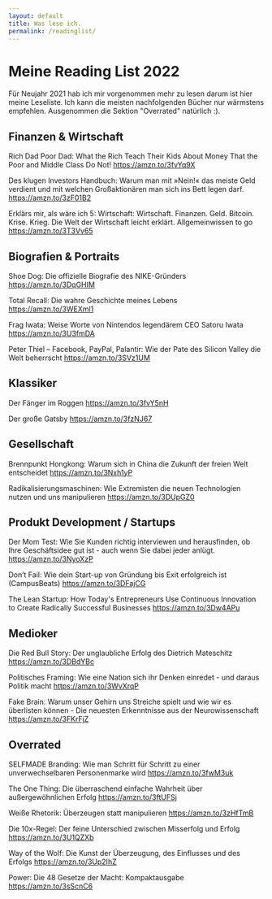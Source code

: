 ```yaml
---
layout: default
title: Was lese ich.
permalink: /readinglist/
---
```


# Meine Reading List 2022

Für Neujahr 2021 hab ich mir vorgenommen mehr zu lesen darum ist hier meine Leseliste. Ich kann die meisten nachfolgenden Bücher nur wärmstens empfehlen. Ausgenommen die Sektion "Overrated" natürlich :).

## Finanzen & Wirtschaft

Rich Dad Poor Dad: What the Rich Teach Their Kids About Money That the Poor and Middle Class Do Not!
https://amzn.to/3fvYq9X

Des klugen Investors Handbuch: Warum man mit »Nein!« das meiste Geld verdient und mit welchen Großaktionären man sich ins Bett legen darf.
https://amzn.to/3zF01B2

Erklärs mir, als wäre ich 5: Wirtschaft: Wirtschaft. Finanzen. Geld. Bitcoin. Krise. Krieg. Die Welt der Wirtschaft leicht erklärt. Allgemeinwissen to go
https://amzn.to/3T3Vv65

## Biografien & Portraits

Shoe Dog: Die offizielle Biografie des NIKE-Gründers
https://amzn.to/3DqGHIM

Total Recall: Die wahre Geschichte meines Lebens
https://amzn.to/3WEXml1

Frag Iwata: Weise Worte von Nintendos legendärem CEO Satoru Iwata
https://amzn.to/3U3fmDA

Peter Thiel – Facebook, PayPal, Palantir: Wie der Pate des Silicon Valley die Welt beherrscht
https://amzn.to/3SVz1UM

## Klassiker

Der Fänger im Roggen
https://amzn.to/3fvY5nH

Der große Gatsby
https://amzn.to/3fzNJ67

## Gesellschaft

Brennpunkt Hongkong: Warum sich in China die Zukunft der freien Welt entscheidet
https://amzn.to/3Nxh1yP

Radikalisierungsmaschinen: Wie Extremisten die neuen Technologien nutzen und uns manipulieren
https://amzn.to/3DUpGZ0

## Produkt Development / Startups

Der Mom Test: Wie Sie Kunden richtig interviewen und herausfinden, ob Ihre Geschäftsidee gut ist - auch wenn Sie dabei jeder anlügt.
https://amzn.to/3NyoXzP

Don’t Fail: Wie dein Start-up von Gründung bis Exit erfolgreich ist (CampusBeats)
https://amzn.to/3DFajCG

The Lean Startup: How Today's Entrepreneurs Use Continuous Innovation to Create Radically Successful Businesses
https://amzn.to/3Dw4APu

## Medioker

Die Red Bull Story: Der unglaubliche Erfolg des Dietrich Mateschitz
https://amzn.to/3DBdYBc

Politisches Framing: Wie eine Nation sich ihr Denken einredet - und daraus Politik macht
https://amzn.to/3WvXrqP

Fake Brain: Warum unser Gehirn uns Streiche spielt und wie wir es überlisten können - Die neuesten Erkenntnisse aus der Neurowissenschaft
https://amzn.to/3FKrFjZ

## Overrated

SELFMADE Branding: Wie man Schritt für Schritt zu einer unverwechselbaren Personenmarke wird
https://amzn.to/3fwM3uk

The One Thing: Die überraschend einfache Wahrheit über außergewöhnlichen Erfolg
https://amzn.to/3ftUFSj

Weiße Rhetorik: Überzeugen statt manipulieren
https://amzn.to/3zHfTmB

Die 10x-Regel: Der feine Unterschied zwischen Misserfolg und Erfolg
https://amzn.to/3U1QZXb

Way of the Wolf: Die Kunst der Überzeugung, des Einflusses und des Erfolgs
https://amzn.to/3Up2IhZ

Power: Die 48 Gesetze der Macht: Kompaktausgabe
https://amzn.to/3sScnC6
